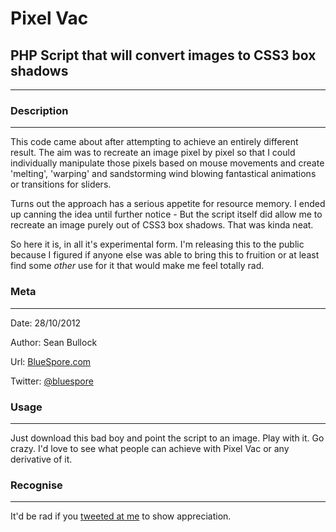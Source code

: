 # Pixel Vac
## PHP Script that will convert images to CSS3 box shadows

----------------------


### Description
----------
This code came about after attempting to achieve an entirely different result. The 
aim was to recreate an image pixel by pixel so that I could individually manipulate
those pixels based on mouse movements and create 'melting', 'warping' and sandstorming 
wind blowing fantastical animations or transitions for sliders.

Turns out the approach has a serious appetite for resource memory. I ended up canning 
the idea until further notice - But the script itself did allow me to recreate an image 
purely out of CSS3 box shadows. That was kinda neat.

So here it is, in all it's experimental form. I'm releasing this to the public because 
I figured if anyone else was able to bring this to fruition or at least find some *other* 
use for it that would make me feel totally rad.


### Meta
----------
Date:			28/10/2012

Author:			Sean Bullock

Url:			[BlueSpore.com](http://bluespore.com)               

Twitter:		[@bluespore](http://twitter.com/bluespore)


### Usage
----------

Just download this bad boy and point the script to an image. Play with it. Go crazy. 
I'd love to see what people can achieve with Pixel Vac or any derivative of it.



### Recognise
----------
It'd be rad if you [tweeted at me](http://twitter.com/bluespore) to show appreciation.